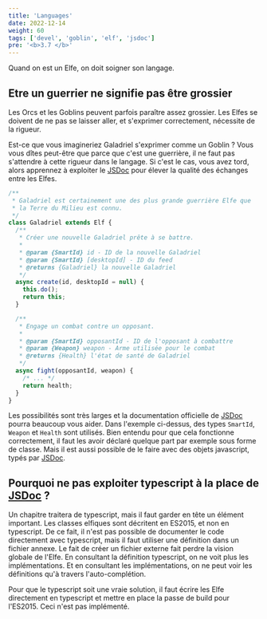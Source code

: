 ```yaml
---
title: 'Languages'
date: 2022-12-14
weight: 60
tags: ['devel', 'goblin', 'elf', 'jsdoc']
pre: '<b>3.7 </b>'
---
```


Quand on est un Elfe, on doit soigner son langage.

## Etre un guerrier ne signifie pas être grossier

Les Orcs et les Goblins peuvent parfois paraître assez grossier. Les Elfes se
doivent de ne pas se laisser aller, et s'exprimer correctement, nécessite de la
rigueur.

Est-ce que vous imagineriez Galadriel s'exprimer comme un Goblin ? Vous vous
dîtes peut-être que parce que c'est une guerrière, il ne faut pas s'attendre à
cette rigueur dans le langage. Si c'est le cas, vous avez tord, alors apprennez
à exploiter le [JSDoc][1] pour élever la qualité des échanges entre les Elfes.

```js
/**
 * Galadriel est certainement une des plus grande guerrière Elfe que
 * la Terre du Milieu est connu.
 */
class Galadriel extends Elf {
  /**
   * Créer une nouvelle Galadriel prête à se battre.
   *
   * @param {SmartId} id - ID de la nouvelle Galadriel
   * @param {SmartId} [desktopId] - ID du feed
   * @returns {Galadriel} la nouvelle Galadriel
   */
  async create(id, desktopId = null) {
    this.do();
    return this;
  }

  /**
   * Engage un combat contre un opposant.
   *
   * @param {SmartId} opposantId - ID de l'opposant à combattre
   * @param {Weapon} weapon - Arme utilisée pour le combat
   * @returns {Health} l'état de santé de Galadriel
   */
  async fight(opposantId, weapon) {
    /* ... */
    return health;
  }
}
```

Les possibilités sont très larges et la documentation officielle de [JSDoc][1]
pourra beaucoup vous aider. Dans l'exemple ci-dessus, des types `SmartId`,
`Weapon` et `Health` sont utilisés. Bien entendu pour que cela fonctionne
correctement, il faut les avoir déclaré quelque part par exemple sous forme de
classe. Mais il est aussi possible de le faire avec des objets javascript, typés
par [JSDoc][1].

## Pourquoi ne pas exploiter typescript à la place de [JSDoc][1] ?

Un chapitre traitera de typescript, mais il faut garder en tête un élément
important. Les classes elfiques sont décritent en ES2015, et non en typescript.
De ce fait, il n'est pas possible de documenter le code directement avec
typescript, mais il faut utiliser une définition dans un fichier annexe. Le fait
de créer un fichier externe fait perdre la vision globale de l'Elfe. En
consultant la définition typescript, on ne voit plus les implémentations. Et en
consultant les implémentations, on ne peut voir les définitions qu'à travers
l'auto-complétion.

Pour que le typescript soit une vraie solution, il faut écrire les Elfe
directement en typescript et mettre en place la passe de build pour l'ES2015.
Ceci n'est pas implémenté.

[1]: https://jsdoc.app/

